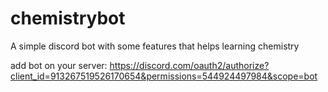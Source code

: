 # chemistrybot
A simple discord bot with some features that helps learning chemistry

add bot on your server:
  https://discord.com/oauth2/authorize?client_id=913267519526170654&permissions=544924497984&scope=bot
